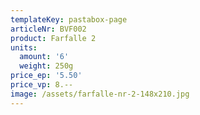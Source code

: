 ```yaml
---
templateKey: pastabox-page
articleNr: BVF002
product: Farfalle 2
units:
  amount: '6'
  weight: 250g
price_ep: '5.50'
price_vp: 8.--
image: /assets/farfalle-nr-2-148x210.jpg
---
```


